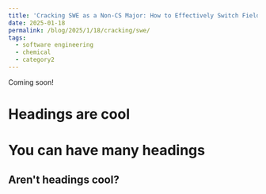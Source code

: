 ```yaml
---
title: 'Cracking SWE as a Non-CS Major: How to Effectively Switch Fields'
date: 2025-01-18
permalink: /blog/2025/1/18/cracking/swe/
tags:
  - software engineering
  - chemical
  - category2
---
```


Coming soon!

Headings are cool
======

You can have many headings
======

Aren't headings cool?
------